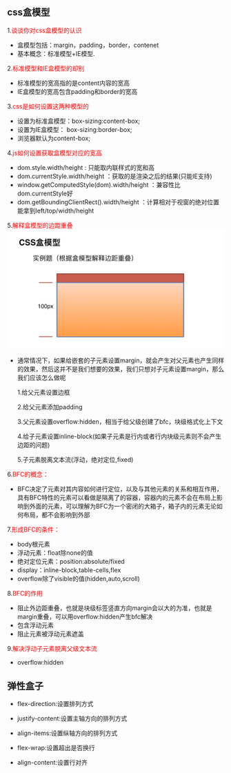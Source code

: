 <!--
 * @Author: your name
 * @Date: 2020-03-04 14:15:10
 * @LastEditTime: 2020-03-16 11:12:15
 * @LastEditors: Please set LastEditors
 * @Description: In User Settings Edit
 * @FilePath: /weibo/Users/changcheng/Downloads/webNotes/web/flex/index.md
 -->
 ## css盒模型
1.<font color=red>谈谈你对css盒模型的认识</font>

+ 盒模型包括：margin，padding，border，contenet
+ 基本概念：标准模型+IE模型.

2.<font color=red>标准模型和IE盒模型的却别</font>

+ 标准模型的宽高指的是content内容的宽高
+ IE盒模型的宽高包含padding和border的宽高

3.<font color=red>css是如何设置这两种模型的</font>

+ 设置为标准盒模型：box-sizing:content-box;
+ 设置为IE盒模型： box-sizing:border-box;
+ 浏览器默认为content-box;

4.<font color=red>js如何设置获取盒模型对应的宽高</font>

+ dom.style.width/height : 只能取内联样式的宽和高
+ dom.currentStyle.width/height ：获取的是渲染之后的结果(只能IE支持)
+ window.getComputedStyle(dom).width/height ：兼容性比dom.currentStyle好
+ dom.getBoundingClientRect().width/height ：计算相对于视窗的绝对位置能拿到left/top/width/height

5.<font color=red>解释盒模型的边距重叠</font>
![avatar](../img/box.jpg)
+ 通常情况下，如果给嵌套的子元素设置margin，就会产生对父元素也产生同样的效果，然后这并不是我们想要的效果，我们只想对子元素设置margin，那么我们应该怎么做呢

  1.给父元素设置边框

  2.给父元素添加padding

  3.父元素设置overflow:hidden，相当于给父级创建了bfc，块级格式化上下文

  4.给子元素设置inline-block(如果子元素是行内或者行内块级元素则不会产生边距的问题)

  5.子元素脱离文本流(浮动，绝对定位,fixed)

6.<font color=red>BFC的概念：</font>

+ BFC决定了元素对其内容如何进行定位，以及与其他元素的关系和相互作用，具有BFC特性的元素可以看做是隔离了的容器，容器内的元素不会在布局上影响到外面的元素，可以理解为BFC为一个密闭的大箱子，箱子内的元素无论如何布局，都不会影响到外部

7.<font color=red>形成BFC的条件：</font>

+ body根元素
+ 浮动元素：float除none的值
+ 绝对定位元素：position:absolute/fixed 
+ display：inline-block,table-cells,flex
+ overflow除了visible的值(hidden,auto,scroll)

8.<font color=red>BFC的作用</font>

+ 阻止外边距重叠，也就是块级标签竖直方向margin会以大的为准，也就是margin重叠，可以用overflow:hidden产生bfc解决
+ 包含浮动元素
+ 阻止元素被浮动元素遮盖

9.<font color=red>解决浮动子元素脱离父级文本流</font>

+ overflow:hidden

## 弹性盒子

+  flex-direction:设置排列方式

+  justify-content:设置主轴方向的排列方式

+  align-items:设置纵轴方向的排列方式

+  flex-wrap:设置超出是否换行

+  align-content:设置行对齐
